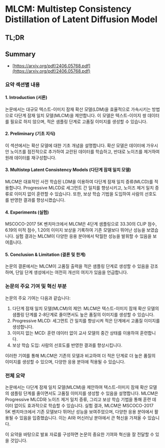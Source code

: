 # MLCM: Multistep Consistency Distillation of Latent Diffusion Model
## TL;DR
## Summary
- [https://arxiv.org/pdf/2406.05768.pdf](https://arxiv.org/pdf/2406.05768.pdf)

### 요약 섹션별 내용

#### 1. Introduction (서론)
논문에서는 대규모 텍스트-이미지 잠재 확산 모델(LDM)을 효율적으로 가속시키는 방법으로 다단계 잠재 일치 모델(MLCM)을 제안합니다. 이 모델은 텍스트-이미지 쌍 데이터를 필요로 하지 않으며, 적은 샘플링 단계로 고품질 이미지를 생성할 수 있습니다.

#### 2. Preliminary (기초 지식)
이 섹션에서는 확산 모델에 대한 기초 개념을 설명합니다. 확산 모델은 데이터에 가우시안 노이즈를 점진적으로 추가하여 교란된 데이터를 학습하고, 반대로 노이즈를 제거하여 원래 데이터를 재구성합니다.

#### 3. Multistep Latent Consistency Models (다단계 잠재 일치 모델)
MLCM은 대표적인 사전 학습된 LDM을 이용하여 다단계 잠재 일치 증류(MLCD)를 적용합니다. Progressive MLCD로 세그먼트 간 일치를 향상시키고, 노이즈 제거 일치 증류로 이미지 없이 훈련할 수 있습니다. 또한, 보상 학습 기법을 도입하여 사람의 선호도를 반영한 결과를 향상시켰습니다.

#### 4. Experiments (실험)
MSCOCO-2017 5K 벤치마크에서 MLCM은 4단계 샘플링으로 33.30의 CLIP 점수, 6.19의 미적 점수, 1.20의 이미지 보상을 기록하여 기존 모델보다 뛰어난 성능을 보였습니다. 실험 결과는 MLCM이 다양한 응용 분야에서 탁월한 성능을 발휘할 수 있음을 보여줍니다.

#### 5. Conclusion & Limitation (결론 및 한계)
논문의 결론에서는 MLCM이 고품질 출력을 적은 샘플링 단계로 생성할 수 있음을 강조하며, 단일 단계 생성에서는 여전히 개선의 여지가 있음을 언급합니다.

### 논문의 주요 기여 및 혁신 부분

논문의 주요 기여는 다음과 같습니다:
1. 다단계 잠재 일치 모델(MLCM)의 제안: MLCM은 텍스트-이미지 잠재 확산 모델의 샘플링 단계를 2-8단계로 줄이면서도 높은 품질의 이미지를 생성할 수 있습니다.
2. Progressive MLCD: 세그먼트 간 일치를 향상시켜 적은 단계에서 고품질 이미지를 생성합니다.
3. 이미지 없는 MCD: 훈련 데이터 없이 교사 모델의 중간 상태를 이용하여 훈련합니다.
4. 보상 학습 도입: 사람의 선호도를 반영한 결과를 향상시킵니다.

이러한 기여를 통해 MLCM은 기존의 모델과 비교하여 더 적은 단계로 더 높은 품질의 이미지를 생성할 수 있으며, 다양한 응용 분야에 적용될 수 있습니다.

### 전체 요약

논문에서는 다단계 잠재 일치 모델(MLCM)을 제안하여 텍스트-이미지 잠재 확산 모델의 샘플링 단계를 줄이면서도 고품질 이미지를 생성할 수 있음을 설명합니다. MLCM은 Progressive MLCD와 노이즈 제거 일치 증류, 그리고 보상 학습 기법을 통해 훈련 데이터 없이도 효과적으로 학습할 수 있습니다. 실험 결과, MLCM은 MSCOCO-2017 5K 벤치마크에서 기존 모델보다 뛰어난 성능을 보여주었으며, 다양한 응용 분야에서 활용될 수 있음을 입증했습니다. 이는 AI와 머신러닝 분야에서 큰 혁신을 가져올 수 있습니다.

이 요약을 바탕으로 발표 자료를 구성하면 논문의 중요한 기여와 혁신을 잘 전달할 수 있을 것입니다.
